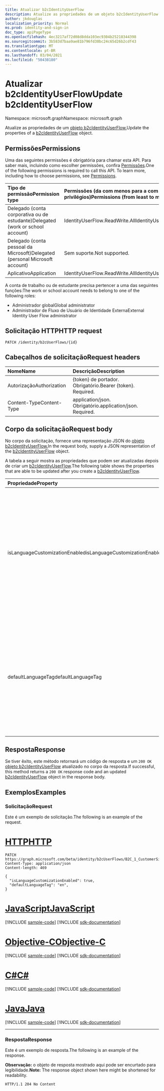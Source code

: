```yaml
---
title: Atualizar b2cIdentityUserFlow
description: Atualize as propriedades de um objeto b2cIdentityUserFlow.
author: jkdouglas
localization_priority: Normal
ms.prod: identity-and-sign-in
doc_type: apiPageType
ms.openlocfilehash: 4ec3217af72d08d8dda103ec9304b25218344398
ms.sourcegitcommit: 3b583d7baa9ae81b796fd30bc24c65d26b2cdf43
ms.translationtype: MT
ms.contentlocale: pt-BR
ms.lasthandoff: 03/04/2021
ms.locfileid: "50438180"
---
```

# <a name="update-b2cidentityuserflow"></a><span data-ttu-id="e70c2-103">Atualizar b2cIdentityUserFlow</span><span class="sxs-lookup"><span data-stu-id="e70c2-103">Update b2cIdentityUserFlow</span></span>

<span data-ttu-id="e70c2-104">Namespace: microsoft.graph</span><span class="sxs-lookup"><span data-stu-id="e70c2-104">Namespace: microsoft.graph</span></span>

<span data-ttu-id="e70c2-105">Atualize as propriedades de um [objeto b2cIdentityUserFlow.](../resources/b2cidentityuserflow.md)</span><span class="sxs-lookup"><span data-stu-id="e70c2-105">Update the properties of a [b2cIdentityUserFlow](../resources/b2cidentityuserflow.md) object.</span></span>

## <a name="permissions"></a><span data-ttu-id="e70c2-106">Permissões</span><span class="sxs-lookup"><span data-stu-id="e70c2-106">Permissions</span></span>

<span data-ttu-id="e70c2-p101">Uma das seguintes permissões é obrigatória para chamar esta API. Para saber mais, incluindo como escolher permissões, confira [Permissões](/graph/permissions-reference).</span><span class="sxs-lookup"><span data-stu-id="e70c2-p101">One of the following permissions is required to call this API. To learn more, including how to choose permissions, see [Permissions](/graph/permissions-reference).</span></span>

|<span data-ttu-id="e70c2-109">Tipo de permissão</span><span class="sxs-lookup"><span data-stu-id="e70c2-109">Permission type</span></span>      | <span data-ttu-id="e70c2-110">Permissões (da com menos para a com mais privilégios)</span><span class="sxs-lookup"><span data-stu-id="e70c2-110">Permissions (from least to most privileged)</span></span>              |
|:--------------------|:---------------------------------------------------------|
|<span data-ttu-id="e70c2-111">Delegado (conta corporativa ou de estudante)</span><span class="sxs-lookup"><span data-stu-id="e70c2-111">Delegated (work or school account)</span></span>|<span data-ttu-id="e70c2-112">IdentityUserFlow.ReadWrite.All</span><span class="sxs-lookup"><span data-stu-id="e70c2-112">IdentityUserFlow.ReadWrite.All</span></span>|
|<span data-ttu-id="e70c2-113">Delegado (conta pessoal da Microsoft)</span><span class="sxs-lookup"><span data-stu-id="e70c2-113">Delegated (personal Microsoft account)</span></span>| <span data-ttu-id="e70c2-114">Sem suporte.</span><span class="sxs-lookup"><span data-stu-id="e70c2-114">Not supported.</span></span>|
|<span data-ttu-id="e70c2-115">Aplicativo</span><span class="sxs-lookup"><span data-stu-id="e70c2-115">Application</span></span>|<span data-ttu-id="e70c2-116">IdentityUserFlow.ReadWrite.All</span><span class="sxs-lookup"><span data-stu-id="e70c2-116">IdentityUserFlow.ReadWrite.All</span></span>|

<span data-ttu-id="e70c2-117">A conta de trabalho ou de estudante precisa pertencer a uma das seguintes funções:</span><span class="sxs-lookup"><span data-stu-id="e70c2-117">The work or school account needs to belong to one of the following roles:</span></span>

* <span data-ttu-id="e70c2-118">Administrador global</span><span class="sxs-lookup"><span data-stu-id="e70c2-118">Global administrator</span></span>
* <span data-ttu-id="e70c2-119">Administrador de Fluxo de Usuário de Identidade Externa</span><span class="sxs-lookup"><span data-stu-id="e70c2-119">External Identity User Flow administrator</span></span>

## <a name="http-request"></a><span data-ttu-id="e70c2-120">Solicitação HTTP</span><span class="sxs-lookup"><span data-stu-id="e70c2-120">HTTP request</span></span>

<!-- {
  "blockType": "ignored"
}
-->

``` http
PATCH /identity/b2cUserFlows/{id}
```

## <a name="request-headers"></a><span data-ttu-id="e70c2-121">Cabeçalhos de solicitação</span><span class="sxs-lookup"><span data-stu-id="e70c2-121">Request headers</span></span>

|<span data-ttu-id="e70c2-122">Nome</span><span class="sxs-lookup"><span data-stu-id="e70c2-122">Name</span></span>|<span data-ttu-id="e70c2-123">Descrição</span><span class="sxs-lookup"><span data-stu-id="e70c2-123">Description</span></span>|
|:---|:---|
|<span data-ttu-id="e70c2-124">Autorização</span><span class="sxs-lookup"><span data-stu-id="e70c2-124">Authorization</span></span>|<span data-ttu-id="e70c2-p102">{token} de portador. Obrigatório.</span><span class="sxs-lookup"><span data-stu-id="e70c2-p102">Bearer {token}. Required.</span></span>|
|<span data-ttu-id="e70c2-127">Content-Type</span><span class="sxs-lookup"><span data-stu-id="e70c2-127">Content-Type</span></span>|<span data-ttu-id="e70c2-p103">application/json. Obrigatório.</span><span class="sxs-lookup"><span data-stu-id="e70c2-p103">application/json. Required.</span></span>|

## <a name="request-body"></a><span data-ttu-id="e70c2-130">Corpo da solicitação</span><span class="sxs-lookup"><span data-stu-id="e70c2-130">Request body</span></span>

<span data-ttu-id="e70c2-131">No corpo da solicitação, fornece uma representação JSON do [objeto b2cIdentityUserFlow.](../resources/b2cidentityuserflow.md)</span><span class="sxs-lookup"><span data-stu-id="e70c2-131">In the request body, supply a JSON representation of the [b2cIdentityUserFlow](../resources/b2cidentityuserflow.md) object.</span></span>

<span data-ttu-id="e70c2-132">A tabela a seguir mostra as propriedades que podem ser atualizadas depois de criar um [b2cIdentityUserFlow](../resources/b2cidentityuserflow.md).</span><span class="sxs-lookup"><span data-stu-id="e70c2-132">The following table shows the properties that are able to be updated after you create a [b2cIdentityUserFlow](../resources/b2cidentityuserflow.md).</span></span>

|<span data-ttu-id="e70c2-133">Propriedade</span><span class="sxs-lookup"><span data-stu-id="e70c2-133">Property</span></span>|<span data-ttu-id="e70c2-134">Tipo</span><span class="sxs-lookup"><span data-stu-id="e70c2-134">Type</span></span>|<span data-ttu-id="e70c2-135">Descrição</span><span class="sxs-lookup"><span data-stu-id="e70c2-135">Description</span></span>|
|:---|:---|:---|
|<span data-ttu-id="e70c2-136">isLanguageCustomizationEnabled</span><span class="sxs-lookup"><span data-stu-id="e70c2-136">isLanguageCustomizationEnabled</span></span>|<span data-ttu-id="e70c2-137">Booliano</span><span class="sxs-lookup"><span data-stu-id="e70c2-137">Boolean</span></span>|<span data-ttu-id="e70c2-138">A propriedade que determina se a personalização de idioma é habilitada dentro do fluxo do usuário do B2C.</span><span class="sxs-lookup"><span data-stu-id="e70c2-138">The property that determines whether language customization is enabled within the B2C user flow.</span></span> <span data-ttu-id="e70c2-139">A personalização de idioma não é habilitada por padrão para os fluxos de usuário do B2C.</span><span class="sxs-lookup"><span data-stu-id="e70c2-139">Language customization is not enabled by default for B2C user flows.</span></span>|
|<span data-ttu-id="e70c2-140">defaultLanguageTag</span><span class="sxs-lookup"><span data-stu-id="e70c2-140">defaultLanguageTag</span></span>|<span data-ttu-id="e70c2-141">Cadeia de caracteres</span><span class="sxs-lookup"><span data-stu-id="e70c2-141">String</span></span>|<span data-ttu-id="e70c2-142">Indica o idioma padrão do b2cIdentityUserFlow que será usado quando nenhuma `ui_locale` marca for especificada na solicitação.</span><span class="sxs-lookup"><span data-stu-id="e70c2-142">Indicates the default language of the b2cIdentityUserFlow that is used when no `ui_locale` tag is specified in the request.</span></span> <span data-ttu-id="e70c2-143">Esse campo é [RFC 5646](https://tools.ietf.org/html/rfc5646) compatível.</span><span class="sxs-lookup"><span data-stu-id="e70c2-143">This field is [RFC 5646](https://tools.ietf.org/html/rfc5646) compliant.</span></span>|

## <a name="response"></a><span data-ttu-id="e70c2-144">Resposta</span><span class="sxs-lookup"><span data-stu-id="e70c2-144">Response</span></span>

<span data-ttu-id="e70c2-145">Se tiver êxito, este método retornará um código de resposta e um `200 OK` [objeto b2cIdentityUserFlow](../resources/b2cidentityuserflow.md) atualizado no corpo da resposta.</span><span class="sxs-lookup"><span data-stu-id="e70c2-145">If successful, this method returns a `200 OK` response code and an updated [b2cIdentityUserFlow](../resources/b2cidentityuserflow.md) object in the response body.</span></span>

## <a name="examples"></a><span data-ttu-id="e70c2-146">Exemplos</span><span class="sxs-lookup"><span data-stu-id="e70c2-146">Examples</span></span>

### <a name="request"></a><span data-ttu-id="e70c2-147">Solicitação</span><span class="sxs-lookup"><span data-stu-id="e70c2-147">Request</span></span>

<span data-ttu-id="e70c2-148">Este é um exemplo de solicitação.</span><span class="sxs-lookup"><span data-stu-id="e70c2-148">The following is an example of the request.</span></span>


# <a name="http"></a>[<span data-ttu-id="e70c2-149">HTTP</span><span class="sxs-lookup"><span data-stu-id="e70c2-149">HTTP</span></span>](#tab/http)
<!-- {
  "blockType": "request",
  "name": "update_b2cidentityuserflow"
}
-->

``` http
PATCH https://graph.microsoft.com/beta/identity/b2cUserFlows/B2C_1_CustomerSignUp
Content-Type: application/json
Content-length: 469

{
  "isLanguageCustomizationEnabled": true,
  "defaultLanguageTag": "en",
}
```
# <a name="javascript"></a>[<span data-ttu-id="e70c2-150">JavaScript</span><span class="sxs-lookup"><span data-stu-id="e70c2-150">JavaScript</span></span>](#tab/javascript)
[!INCLUDE [sample-code](../includes/snippets/javascript/update-b2cidentityuserflow-javascript-snippets.md)]
[!INCLUDE [sdk-documentation](../includes/snippets/snippets-sdk-documentation-link.md)]

# <a name="objective-c"></a>[<span data-ttu-id="e70c2-151">Objective-C</span><span class="sxs-lookup"><span data-stu-id="e70c2-151">Objective-C</span></span>](#tab/objc)
[!INCLUDE [sample-code](../includes/snippets/objc/update-b2cidentityuserflow-objc-snippets.md)]
[!INCLUDE [sdk-documentation](../includes/snippets/snippets-sdk-documentation-link.md)]

# <a name="c"></a>[<span data-ttu-id="e70c2-152">C#</span><span class="sxs-lookup"><span data-stu-id="e70c2-152">C#</span></span>](#tab/csharp)
[!INCLUDE [sample-code](../includes/snippets/csharp/update-b2cidentityuserflow-csharp-snippets.md)]
[!INCLUDE [sdk-documentation](../includes/snippets/snippets-sdk-documentation-link.md)]

# <a name="java"></a>[<span data-ttu-id="e70c2-153">Java</span><span class="sxs-lookup"><span data-stu-id="e70c2-153">Java</span></span>](#tab/java)
[!INCLUDE [sample-code](../includes/snippets/java/update-b2cidentityuserflow-java-snippets.md)]
[!INCLUDE [sdk-documentation](../includes/snippets/snippets-sdk-documentation-link.md)]

---


### <a name="response"></a><span data-ttu-id="e70c2-154">Resposta</span><span class="sxs-lookup"><span data-stu-id="e70c2-154">Response</span></span>

<span data-ttu-id="e70c2-155">Este é um exemplo de resposta.</span><span class="sxs-lookup"><span data-stu-id="e70c2-155">The following is an example of the response.</span></span>

<span data-ttu-id="e70c2-156">**Observação:** o objeto de resposta mostrado aqui pode ser encurtado para legibilidade.</span><span class="sxs-lookup"><span data-stu-id="e70c2-156">**Note:** The response object shown here might be shortened for readability.</span></span>
<!-- {
  "blockType": "response",
  "truncated": true,
}
-->

``` http
HTTP/1.1 204 No Content
```

<!-- {
  "type": "#page.annotation",
  "description": "Create b2CUserFlow",
  "keywords": "",
  "section": "documentation",
  "tocPath": "",
  "suppressions": [
  ]
}-->
